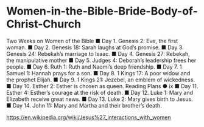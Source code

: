 # Women-in-the-Bible-Bride-Body-of-Christ-Church

Two Weeks on Women of the Bible
■ Day 1. Genesis 2: Eve, the first woman.
■ Day 2. Genesis 18: Sarah laughs at God’s promise.
■ Day 3. Genesis 24: Rebekah’s marriage to Isaac.
■ Day 4. Genesis 27: Rebekah, the manipulative mother
■ Day 5. Judges 4: Deborah’s leadership frees her people.
■ Day 6. Ruth 1: Ruth and Naomi’s deep friendship.
■ Day 7. 1 Samuel 1: Hannah prays for a son.
■ Day 8. 1 Kings 17: A poor widow and the prophet Elijah.
■ Day 9. 1 Kings 21: Jezebel, an emblem of wickedness.
■ Day 10. Esther 2: Esther is chosen as queen. 
Reading Plans ● ix
■ Day 11. Esther 4: Esther’s courage at the risk of death.
■ Day 12. Luke 1: Mary and Elizabeth receive great news.
■ Day 13. Luke 2: Mary gives birth to Jesus.
■ Day 14. John 11: Mary and Martha and their brother’s death. 

https://en.wikipedia.org/wiki/Jesus%27_interactions_with_women

